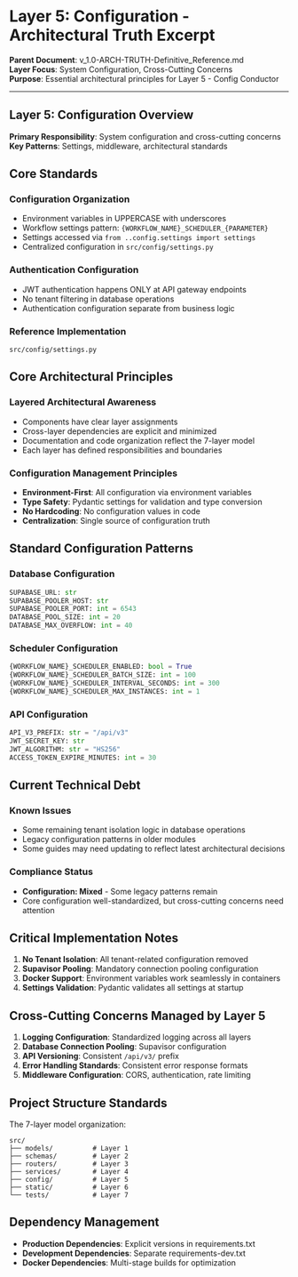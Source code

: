 # Layer 5: Configuration - Architectural Truth Excerpt

**Parent Document**: v_1.0-ARCH-TRUTH-Definitive_Reference.md  
**Layer Focus**: System Configuration, Cross-Cutting Concerns  
**Purpose**: Essential architectural principles for Layer 5 - Config Conductor

---

## Layer 5: Configuration Overview

**Primary Responsibility**: System configuration and cross-cutting concerns  
**Key Patterns**: Settings, middleware, architectural standards

## Core Standards

### Configuration Organization
- Environment variables in UPPERCASE with underscores
- Workflow settings pattern: `{WORKFLOW_NAME}_SCHEDULER_{PARAMETER}`
- Settings accessed via `from ..config.settings import settings`
- Centralized configuration in `src/config/settings.py`

### Authentication Configuration
- JWT authentication happens ONLY at API gateway endpoints
- No tenant filtering in database operations
- Authentication configuration separate from business logic

### Reference Implementation
`src/config/settings.py`

## Core Architectural Principles

### Layered Architectural Awareness
- Components have clear layer assignments
- Cross-layer dependencies are explicit and minimized
- Documentation and code organization reflect the 7-layer model
- Each layer has defined responsibilities and boundaries

### Configuration Management Principles
- **Environment-First**: All configuration via environment variables
- **Type Safety**: Pydantic settings for validation and type conversion
- **No Hardcoding**: No configuration values in code
- **Centralization**: Single source of configuration truth

## Standard Configuration Patterns

### Database Configuration
```python
SUPABASE_URL: str
SUPABASE_POOLER_HOST: str
SUPABASE_POOLER_PORT: int = 6543
DATABASE_POOL_SIZE: int = 20
DATABASE_MAX_OVERFLOW: int = 40
```

### Scheduler Configuration
```python
{WORKFLOW_NAME}_SCHEDULER_ENABLED: bool = True
{WORKFLOW_NAME}_SCHEDULER_BATCH_SIZE: int = 100
{WORKFLOW_NAME}_SCHEDULER_INTERVAL_SECONDS: int = 300
{WORKFLOW_NAME}_SCHEDULER_MAX_INSTANCES: int = 1
```

### API Configuration
```python
API_V3_PREFIX: str = "/api/v3"
JWT_SECRET_KEY: str
JWT_ALGORITHM: str = "HS256"
ACCESS_TOKEN_EXPIRE_MINUTES: int = 30
```

## Current Technical Debt

### Known Issues
- Some remaining tenant isolation logic in database operations
- Legacy configuration patterns in older modules
- Some guides may need updating to reflect latest architectural decisions

### Compliance Status
- **Configuration: Mixed** - Some legacy patterns remain
- Core configuration well-standardized, but cross-cutting concerns need attention

## Critical Implementation Notes

1. **No Tenant Isolation**: All tenant-related configuration removed
2. **Supavisor Pooling**: Mandatory connection pooling configuration
3. **Docker Support**: Environment variables work seamlessly in containers
4. **Settings Validation**: Pydantic validates all settings at startup

## Cross-Cutting Concerns Managed by Layer 5

1. **Logging Configuration**: Standardized logging across all layers
2. **Database Connection Pooling**: Supavisor configuration
3. **API Versioning**: Consistent `/api/v3/` prefix
4. **Error Handling Standards**: Consistent error response formats
5. **Middleware Configuration**: CORS, authentication, rate limiting

## Project Structure Standards

The 7-layer model organization:
```
src/
├── models/          # Layer 1
├── schemas/         # Layer 2
├── routers/         # Layer 3
├── services/        # Layer 4
├── config/          # Layer 5
├── static/          # Layer 6
└── tests/           # Layer 7
```

## Dependency Management

- **Production Dependencies**: Explicit versions in requirements.txt
- **Development Dependencies**: Separate requirements-dev.txt
- **Docker Dependencies**: Multi-stage builds for optimization